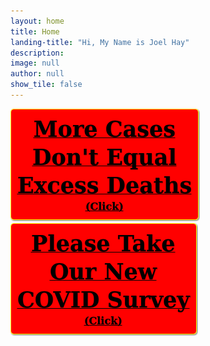 ```yaml
---
layout: home
title: Home
landing-title: "Hi, My Name is Joel Hay"
description: 
image: null
author: null
show_tile: false
---
```


[![Mortality Tracker](assets/images/casesbutton.png)](https://episphere.github.io/mortalitytracker/#cause=allcause&state=All%20States)
[![Survey](assets/images/surveybutton.png)](https://usc.qualtrics.com/jfe/form/SV_9Qqhify98dXlyiF)